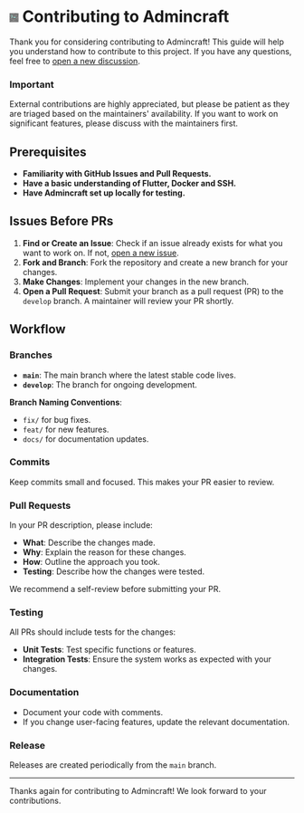 # ![Admincraft logo](docs/logo/variants/diamond.png) Contributing to Admincraft

Thank you for considering contributing to Admincraft! This guide will help you understand how to contribute to this project. If you have any questions, feel free to [open a new discussion](https://github.com/joanroig/admincraft/discussions).

### Important

External contributions are highly appreciated, but please be patient as they are triaged based on the maintainers' availability. If you want to work on significant features, please discuss with the maintainers first.

## Prerequisites

- **Familiarity with GitHub Issues and Pull Requests.**
- **Have a basic understanding of Flutter, Docker and SSH.**
- **Have Admincraft set up locally for testing.**

## Issues Before PRs

1. **Find or Create an Issue**: Check if an issue already exists for what you want to work on. If not, [open a new issue](https://github.com/joanroig/admincraft/issues).
2. **Fork and Branch**: Fork the repository and create a new branch for your changes.
3. **Make Changes**: Implement your changes in the new branch.
4. **Open a Pull Request**: Submit your branch as a pull request (PR) to the `develop` branch. A maintainer will review your PR shortly.

## Workflow

### Branches

- **`main`**: The main branch where the latest stable code lives.
- **`develop`**: The branch for ongoing development.

**Branch Naming Conventions**:

- `fix/` for bug fixes.
- `feat/` for new features.
- `docs/` for documentation updates.

### Commits

Keep commits small and focused. This makes your PR easier to review.

### Pull Requests

In your PR description, please include:

- **What**: Describe the changes made.
- **Why**: Explain the reason for these changes.
- **How**: Outline the approach you took.
- **Testing**: Describe how the changes were tested.

We recommend a self-review before submitting your PR.

### Testing

All PRs should include tests for the changes:

- **Unit Tests**: Test specific functions or features.
- **Integration Tests**: Ensure the system works as expected with your changes.

### Documentation

- Document your code with comments.
- If you change user-facing features, update the relevant documentation.

### Release

Releases are created periodically from the `main` branch.

---

Thanks again for contributing to Admincraft! We look forward to your contributions.
